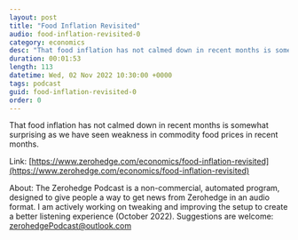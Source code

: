 ```yaml
---
layout: post
title: "Food Inflation Revisited"
audio: food-inflation-revisited-0
category: economics
desc: "That food inflation has not calmed down in recent months is somewhat surprising as we have seen weakness in commodity food prices in recent months."
duration: 00:01:53
length: 113
datetime: Wed, 02 Nov 2022 10:30:00 +0000
tags: podcast
guid: food-inflation-revisited-0
order: 0
---
```

That food inflation has not calmed down in recent months is somewhat surprising as we have seen weakness in commodity food prices in recent months.

Link: [https://www.zerohedge.com/economics/food-inflation-revisited](https://www.zerohedge.com/economics/food-inflation-revisited)

About: The Zerohedge Podcast is a non-commercial, automated program, designed to give people a way to get news from Zerohedge in an audio format.  I am actively working on tweaking and improving the setup to create a better listening experience (October 2022).  Suggestions are welcome: [zerohedgePodcast@outlook.com](mailto:zerohedgePodcast@outlook.com)